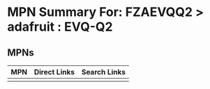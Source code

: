 



# MPN Summary For: FZAEVQQ2 > adafruit : EVQ-Q2

## MPNs
  

|MPN|Direct Links|Search Links|
| :--- | :--- | :--- |
||||
